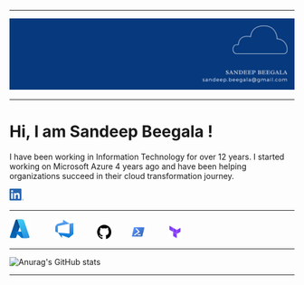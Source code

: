 ----------------

<img src="https://github.com/sbeegala/sbeegala/blob/main/images/linkedin%20banner.png">

----------------

# Hi, I am Sandeep Beegala !

I have been working in Information Technology for over 12 years. I started working on Microsoft Azure 4 years ago and have been helping organizations succeed in their cloud transformation journey.

<!--LinkedIn hyperlink-->

[<img src="https://github.com/sbeegala/sbeegala/blob/main/images/LI-In-Bug.png" width="25">](https://linkedin.com/in/sandeep-beegala)

---------------

<!--image logos-->

<img src="https://github.com/sbeegala/sbeegala/blob/main/images/Azure.svg">&nbsp;&nbsp;&nbsp;&nbsp;&nbsp;&nbsp;&nbsp;&nbsp;&nbsp;&nbsp;&nbsp;<img src="https://github.com/sbeegala/sbeegala/blob/main/images/Azure%20DevOps.svg">&nbsp;&nbsp;&nbsp;&nbsp;&nbsp;&nbsp;&nbsp;&nbsp;&nbsp;&nbsp;<img src="https://github.com/sbeegala/sbeegala/blob/main/images/github.svg" width="25">&nbsp;&nbsp;&nbsp;&nbsp;&nbsp;&nbsp;&nbsp;&nbsp;&nbsp;<img src="https://github.com/sbeegala/sbeegala/blob/main/images/powershell.svg" width="25">&nbsp;&nbsp;&nbsp;&nbsp;&nbsp;&nbsp;&nbsp;&nbsp;&nbsp;&nbsp;<img src="https://github.com/sbeegala/sbeegala/blob/main/images/terraform.svg" width="25">

--------------

<!--GitHub Stats-->

![Anurag's GitHub stats](https://github-readme-stats.vercel.app/api?username=sbeegala&theme=transparent&show_icons=true&hide_border=true)

---------------
